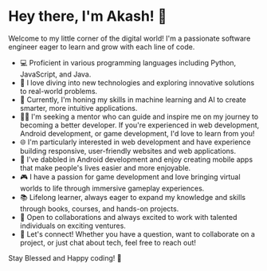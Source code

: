 # Hey there, I'm Akash! 👋

Welcome to my little corner of the digital world! I'm a passionate software engineer eager to learn and grow with each line of code.

- 💻 Proficient in various programming languages including Python, JavaScript, and Java.
- 🚀 I love diving into new technologies and exploring innovative solutions to real-world problems.
- 🌱 Currently, I'm honing my skills in machine learning and AI to create smarter, more intuitive applications.
- 👨‍🏫 I'm seeking a mentor who can guide and inspire me on my journey to becoming a better developer. If you're experienced in web development, Android development, or game development, I'd love to learn from you!
- 🌐 I'm particularly interested in web development and have experience building responsive, user-friendly websites and web applications.
- 📱 I've dabbled in Android development and enjoy creating mobile apps that make people's lives easier and more enjoyable.
- 🎮 I have a passion for game development and love bringing virtual worlds to life through immersive gameplay experiences.
- 📚 Lifelong learner, always eager to expand my knowledge and skills through books, courses, and hands-on projects.
- 🤝 Open to collaborations and always excited to work with talented individuals on exciting ventures.
- 💬 Let's connect! Whether you have a question, want to collaborate on a project, or just chat about tech, feel free to reach out!

Stay Blessed and Happy coding! 🌟
<!---
22Akash08/22Akash08 is a ✨ special ✨ repository because its `README.md` (this file) appears on your GitHub profile.
You can click the Preview link to take a look at your changes.
--->
